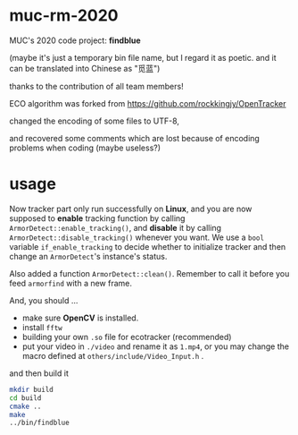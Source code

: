 # muc-rm-2020
MUC's 2020 code project: **findblue** 

(maybe it's just a temporary bin file name, but I regard it as poetic. and it can be translated into Chinese as "觅蓝")

thanks to the contribution of all team members!

ECO algorithm was forked from https://github.com/rockkingjy/OpenTracker



changed the encoding of some files to UTF-8,

and recovered some comments which are lost because of encoding problems when coding (maybe useless?)

# usage

Now tracker part only run successfully on **Linux**, and you are now supposed to **enable** tracking function by calling `ArmorDetect::enable_tracking()`, and **disable** it by calling `ArmorDetect::disable_tracking()` whenever you want. We use a `bool` variable `if_enable_tracking` to decide whether to initialize tracker and then change an `ArmorDetect`'s instance's status. 

Also added a function `ArmorDetect::clean()`. Remember to call it before you feed `armorfind` with a new frame. 

And, you should ...

- make sure **OpenCV** is installed. 
- install `fftw`
- building your own `.so` file for ecotracker (recommended)
- put your video in `./video` and rename it as `1.mp4`, or you may change the macro defined at `others/include/Video_Input.h` .

and then build it

```bash
mkdir build
cd build
cmake ..
make
../bin/findblue
```

